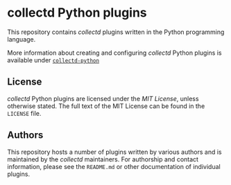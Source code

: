 # collectd Python plugins

This repository contains *collectd* plugins written in the Python programming
language.

More information about creating and configuring *collectd* Python plugins is available under
[`collectd-python`](https://collectd.org/documentation/manpages/collectd-python.5.shtml)

## License

*collectd* Python plugins are licensed under the *MIT License*, unless otherwise
stated. The full text of the MIT License can be found in the `LICENSE` file.

## Authors

This repository hosts a number of plugins written by various authors and is
maintained by the *collectd* maintainers. For authorship and contact
information, please see the `README.md` or other documentation of individual
plugins.

